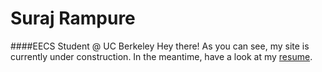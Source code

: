 # Suraj Rampure
####EECS Student @ UC Berkeley
Hey there! As you can see, my site is currently under construction. In the meantime, have a look at my [resume](resume.pdf).

